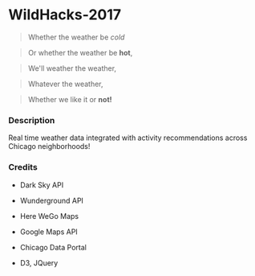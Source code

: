 # WildHacks-2017

> Whether the weather be _cold_

> Or whether the weather be **hot**,

> We'll weather the weather,

> Whatever the weather,

> Whether we like it or **not!**

### Description

Real time weather data integrated with activity recommendations across Chicago neighborhoods!


### Credits

* Dark Sky API

* Wunderground API

* Here WeGo Maps

* Google Maps API

* Chicago Data Portal

* D3, JQuery


